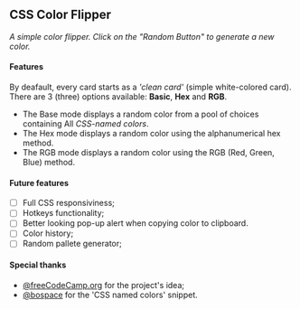 ## CSS Color Flipper
_A simple color flipper. Click on the "Random Button" to generate a new color._

#### Features

By deafault, every card starts as a _'clean card'_ (simple white-colored card).
There are 3 (three) options available: **Basic**, **Hex** and **RGB**.

* The Base mode displays a random color from a pool of choices containing All _CSS-named colors_.
* The Hex mode displays a random color using the alphanumerical hex method.
* The RGB mode displays a random color using the RGB (Red, Green, Blue) method.

#### Future features
- [  ] Full CSS responsiviness;
- [  ] Hotkeys functionality;
- [  ] Better looking pop-up alert when copying color to clipboard.
- [  ] Color history;
- [  ] Random pallete generator;

#### Special thanks
* [@freeCodeCamp.org](https://www.youtube.com/watch?v=3PHXvlpOkf4&t=1812s) for the project's idea;
* [@bospace](https://gist.github.com/bobspace) for the 'CSS named colors' snippet.
